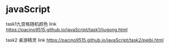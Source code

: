 # javaScript

task1九宫格随机颜色
link  https://pacino9515.github.io/javaScript/task1/jiugong.html

task2 桌游精灵
link  https://pacino9515.github.io/javaScript/task2/peibi.html
